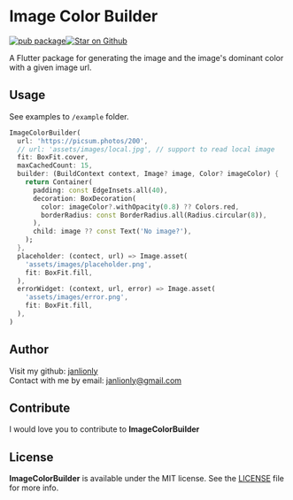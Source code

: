 # Image Color Builder

[![pub package](https://img.shields.io/pub/v/image_color_builder.svg)](https://pub.dartlang.org/packages/image_color_builder)<a href="https://github.com/janlionly/flutter_image_color_builder"><img src="https://img.shields.io/github/stars/janlionly/flutter_image_color_builder.svg?style=flat&logo=github&colorB=deeppink&label=stars" alt="Star on Github"></a>

A Flutter package for generating the image and the image's dominant color with a given image url.

## Usage

See examples to `/example` folder.

```dart
ImageColorBuilder(
  url: 'https://picsum.photos/200',
  // url: 'assets/images/local.jpg', // support to read local image
  fit: BoxFit.cover,
  maxCachedCount: 15,
  builder: (BuildContext context, Image? image, Color? imageColor) {
    return Container(
      padding: const EdgeInsets.all(40),
      decoration: BoxDecoration(
        color: imageColor?.withOpacity(0.8) ?? Colors.red,
        borderRadius: const BorderRadius.all(Radius.circular(8)),
      ),
      child: image ?? const Text('No image?'),
    );
  },
  placeholder: (contect, url) => Image.asset(
    'assets/images/placeholder.png',
    fit: BoxFit.fill,
  ),
  errorWidget: (context, url, error) => Image.asset(
    'assets/images/error.png',
    fit: BoxFit.fill,
  ),
)
```

## Author

Visit my github: [janlionly](https://github.com/janlionly)<br>
Contact with me by email: janlionly@gmail.com

## Contribute
I would love you to contribute to **ImageColorBuilder**

## License
**ImageColorBuilder** is available under the MIT license. See the [LICENSE](https://github.com/janlionly/flutter_image_color_builder/blob/master/LICENSE) file for more info.
